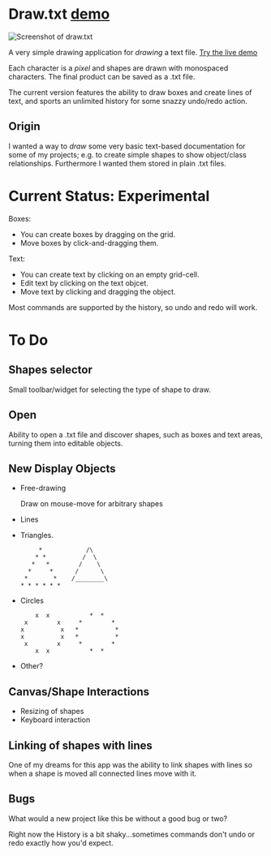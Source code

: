 Draw.txt [demo](http://somethingkindawierd.github.com/draw.txt/demo/index.html)
========

![Screenshot of draw.txt](https://github.com/somethingkindawierd/draw.txt/raw/master/screenshot.jpg "Sceenshot of draw.txt")

A very simple drawing application for *drawing* a text file. [Try the live demo](http://somethingkindawierd.github.com/draw.txt/demo/index.html)

Each character is a *pixel* and shapes are drawn with monospaced characters.
The final product can be saved as a .txt file.

The current version features the ability to draw boxes and create lines of text,
and sports an unlimited history for some snazzy undo/redo action.

Origin
------

I wanted a way to *draw* some very basic text-based documentation for some
of my projects; e.g. to create simple shapes to show object/class relationships.
Furthermore I wanted them stored in plain .txt files.

Current Status: Experimental
============================

Boxes:

* You can create boxes by dragging on the grid. 
* Move boxes by click-and-dragging them.

Text:

* You can create text by clicking on an empty grid-cell.
*  Edit text by clicking on the text objcet.
*  Move text by clicking and dragging the object.

Most commands are supported by the history, so undo and redo will work.

To Do
=====

Shapes selector
---------------

Small toolbar/widget for selecting the type of shape to draw.

Open
----

Ability to open a .txt file and discover shapes, such as boxes and text areas,
turning them into editable objects.

New Display Objects
-------------------

*   Free-drawing

    Draw on mouse-move for arbitrary shapes

*   Lines

*   Triangles.

             *            /\
            * *          /  \
           *   *        /    \
          *     *      /      \
         *       *    /________\
        * * * * * *

*   Circles

            x  x           *  *    
         x        x     *        * 
        x          x   *          *
        x          x   *          *
         x        x     *        * 
            x  x           *  *    
        
*   Other?

Canvas/Shape Interactions
-------------------------

*   Resizing of shapes
*   Keyboard interaction

Linking of shapes with lines
----------------------------

One of my dreams for this app was the ability to link shapes with lines so when
a shape is moved all connected lines move with it.

Bugs
----

What would a new project like this be without a good bug or two?

Right now the History is a bit shaky...sometimes commands don't undo or redo
exactly how you'd expect.
